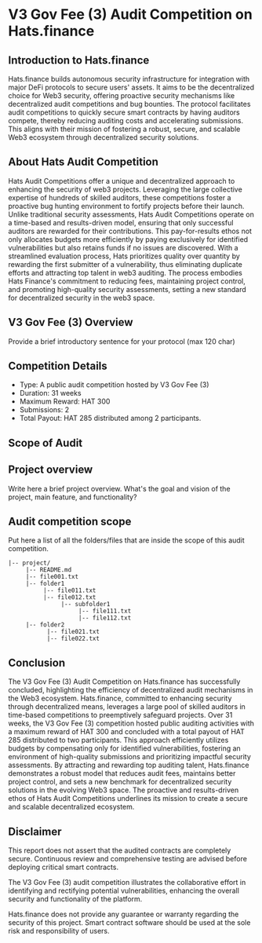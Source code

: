 # **V3 Gov Fee (3) Audit Competition on Hats.finance** 


## Introduction to Hats.finance


Hats.finance builds autonomous security infrastructure for integration with major DeFi protocols to secure users' assets. 
It aims to be the decentralized choice for Web3 security, offering proactive security mechanisms like decentralized audit competitions and bug bounties. 
The protocol facilitates audit competitions to quickly secure smart contracts by having auditors compete, thereby reducing auditing costs and accelerating submissions. 
This aligns with their mission of fostering a robust, secure, and scalable Web3 ecosystem through decentralized security solutions​.

## About Hats Audit Competition


Hats Audit Competitions offer a unique and decentralized approach to enhancing the security of web3 projects. Leveraging the large collective expertise of hundreds of skilled auditors, these competitions foster a proactive bug hunting environment to fortify projects before their launch. Unlike traditional security assessments, Hats Audit Competitions operate on a time-based and results-driven model, ensuring that only successful auditors are rewarded for their contributions. This pay-for-results ethos not only allocates budgets more efficiently by paying exclusively for identified vulnerabilities but also retains funds if no issues are discovered. With a streamlined evaluation process, Hats prioritizes quality over quantity by rewarding the first submitter of a vulnerability, thus eliminating duplicate efforts and attracting top talent in web3 auditing. The process embodies Hats Finance's commitment to reducing fees, maintaining project control, and promoting high-quality security assessments, setting a new standard for decentralized security in the web3 space​​.

## V3 Gov Fee (3) Overview

Provide a brief introductory sentence for your protocol (max 120 char)

## Competition Details


- Type: A public audit competition hosted by V3 Gov Fee (3)
- Duration: 31 weeks
- Maximum Reward: HAT 300
- Submissions: 2
- Total Payout: HAT 285 distributed among 2 participants.

## Scope of Audit

## Project overview

Write here a brief project overview. What's the goal and vision of the project, main feature, and functionality?

## Audit competition scope

Put here a list of all the folders/files that are inside the scope of this audit competition.

```
|-- project/
     |-- README.md
     |-- file001.txt   
     |-- folder1
          |-- file011.txt
          |-- file012.txt
               |-- subfolder1
                    |-- file111.txt
                    |-- file112.txt
     |-- folder2
           |-- file021.txt
           |-- file022.txt
```



## Conclusion

The V3 Gov Fee (3) Audit Competition on Hats.finance has successfully concluded, highlighting the efficiency of decentralized audit mechanisms in the Web3 ecosystem. Hats.finance, committed to enhancing security through decentralized means, leverages a large pool of skilled auditors in time-based competitions to preemptively safeguard projects. Over 31 weeks, the V3 Gov Fee (3) competition hosted public auditing activities with a maximum reward of HAT 300 and concluded with a total payout of HAT 285 distributed to two participants. This approach efficiently utilizes budgets by compensating only for identified vulnerabilities, fostering an environment of high-quality submissions and prioritizing impactful security assessments. By attracting and rewarding top auditing talent, Hats.finance demonstrates a robust model that reduces audit fees, maintains better project control, and sets a new benchmark for decentralized security solutions in the evolving Web3 space. The proactive and results-driven ethos of Hats Audit Competitions underlines its mission to create a secure and scalable decentralized ecosystem.

## Disclaimer


This report does not assert that the audited contracts are completely secure. Continuous review and comprehensive testing are advised before deploying critical smart contracts.


The V3 Gov Fee (3) audit competition illustrates the collaborative effort in identifying and rectifying potential vulnerabilities, enhancing the overall security and functionality of the platform.


Hats.finance does not provide any guarantee or warranty regarding the security of this project. Smart contract software should be used at the sole risk and responsibility of users.

